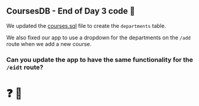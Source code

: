 ## CoursesDB - End of Day 3 code 🐍

We updated the [courses.sql](./courses.sql) file to create the `departments` table.

We also fixed our app to use a dropdown for the departments on the `/add` route when we add a new course.

### Can you update the app to have the same functionality for the `/eidt` route?
# ❓ 🤔
